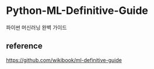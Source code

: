# Python-ML-Definitive-Guide
파이썬 머신러닝 완벽 가이드

## reference

https://github.com/wikibook/ml-definitive-guide
